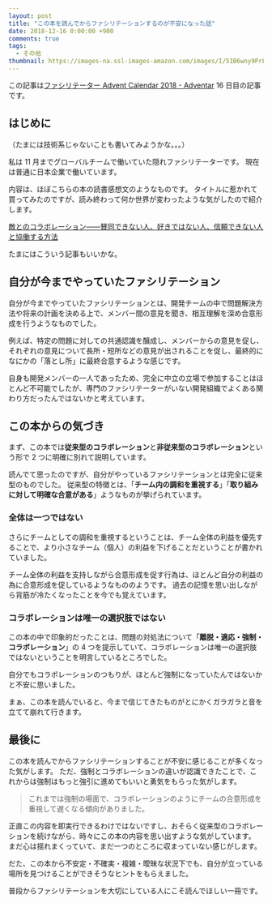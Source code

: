 ```yaml
---
layout: post
title: "この本を読んでからファシリテーションするのが不安になった話"
date: 2018-12-16 0:00:00 +900
comments: true
tags:
  - その他
thumbnail: https://images-na.ssl-images-amazon.com/images/I/51B6wny9PrL._SX327_BO1,204,203,200_.jpg
---
```


この記事は[ファシリテーター Advent Calendar 2018 \- Adventar](https://adventar.org/calendars/3052) 16 日目の記事です。

## はじめに

（たまには技術系じゃないことも書いてみようかな。。。）

私は 11 月までグローバルチームで働いていた隠れファシリテーターです。
現在は普通に日本企業で働いています。

内容は、ほぼこちらの本の読書感想文のようなものです。
タイトルに惹かれて買ってみたのですが、読み終わって何か世界が変わったような気がしたので紹介します。

[敵とのコラボレーション――賛同できない人、好きではない人、信頼できない人と協働する方法](https://www.amazon.co.jp/dp/4862762638)

たまにはこういう記事もいいかな。

## 自分が今までやっていたファシリテーション

自分が今までやっていたファシリテーションとは、開発チームの中で問題解決方法や将来の計画を決める上で、メンバー間の意見を聞き、相互理解を深め合意形成を行うようなものでした。

例えば、特定の問題に対しての共通認識を醸成し、メンバーからの意見を促し、それぞれの意見について長所・短所などの意見が出されることを促し、最終的になにかの「落とし所」に最終合意するような感じです。

自身も開発メンバーの一人であったため、完全に中立の立場で参加することはほとんど不可能でしたが、専門のファシリテーターがいない開発組織でよくある関わり方だったんではないかと考えています。

## この本からの気づき

まず、この本では**従来型のコラボレーション**と**非従来型のコラボレーション**という形で 2 つに明確に別れて説明しています。

読んでて思ったのですが、自分がやっているファシリテーションとは完全に従来型のものでした。
従来型の特徴とは、「**チーム内の調和を重視する**」「**取り組みに対して明確な合意がある**」ようなものが挙げられています。

### 全体は一つではない

さらにチームとしての調和を重視するということは、チーム全体の利益を優先することで、より小さなチーム（個人）の利益を下げることだということが書かれていました。

チーム全体の利益を支持しながら合意形成を促す行為は、ほとんど自分の利益の為に合意形成を促しているようなもののようです。
過去の記憶を思い出しながら背筋が冷たくなったことを今でも覚えています。

### コラボレーションは唯一の選択肢ではない

この本の中で印象的だったことは、問題の対処法について「**離脱・適応・強制・コラボレーション**」の 4 つを提示していて、コラボレーションは唯一の選択肢ではないということを明言しているところでした。

自分でもコラボレーションのつもりが、ほとんど強制になっていたんではないかと不安に思いました。

まぁ、この本を読んでいると、今まで信じてきたものがとにかくガラガラと音を立てて崩れて行きます。

## 最後に

この本を読んでからファシリテーションすることが不安に感じることが多くなった気がします。
ただ、強制とコラボレーションの違いが認識できたことで、これからは強制はもっと強引に進めてもいいと勇気をもらった気がします。

> これまでは強制の場面で、コラボレーションのようにチームの合意形成を重視して遅くなる傾向がありました。

正直この内容を即実行できるわけではないですし、おそらく従来型のコラボレーションを続けながら、時々にこの本の内容を思い出すような気がしています。
まだ心は揺れまくっていて、まだ一つのところに収まっていない感じがします。

だた、この本から不安定・不確実・複雑・曖昧な状況下でも、自分が立っている場所を見つけることができそうなヒントをもらえました。

普段からファシリテーションを大切にしている人にこそ読んでほしい一冊です。
